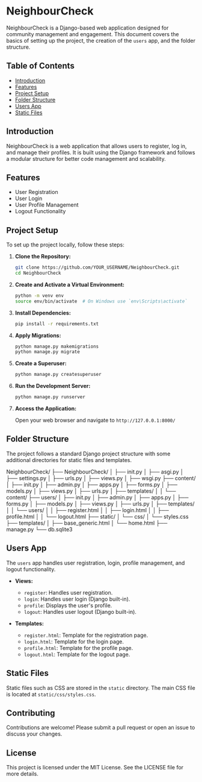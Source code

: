 # NeighbourCheck

NeighbourCheck is a Django-based web application designed for community management and engagement. This document covers the basics of setting up the project, the creation of the `users` app, and the folder structure.

## Table of Contents

- [Introduction](#introduction)
- [Features](#features)
- [Project Setup](#project-setup)
- [Folder Structure](#folder-structure)
- [Users App](#users-app)
- [Static Files](#static-files)

## Introduction

NeighbourCheck is a web application that allows users to register, log in, and manage their profiles. It is built using the Django framework and follows a modular structure for better code management and scalability.

## Features

- User Registration
- User Login
- User Profile Management
- Logout Functionality

## Project Setup

To set up the project locally, follow these steps:

1. **Clone the Repository:**

    ```bash
    git clone https://github.com/YOUR_USERNAME/NeighbourCheck.git
    cd NeighbourCheck
    ```

2. **Create and Activate a Virtual Environment:**

    ```bash
    python -m venv env
    source env/bin/activate  # On Windows use `env\Scripts\activate`
    ```

3. **Install Dependencies:**

    ```bash
    pip install -r requirements.txt
    ```

4. **Apply Migrations:**

    ```bash
    python manage.py makemigrations
    python manage.py migrate
    ```

5. **Create a Superuser:**

    ```bash
    python manage.py createsuperuser
    ```

6. **Run the Development Server:**

    ```bash
    python manage.py runserver
    ```

7. **Access the Application:**

    Open your web browser and navigate to `http://127.0.0.1:8000/`

## Folder Structure

The project follows a standard Django project structure with some additional directories for static files and templates.

NeighbourCheck/
├── NeighbourCheck/
│ ├── init.py
│ ├── asgi.py
│ ├── settings.py
│ ├── urls.py
│ ├── views.py
│ ├── wsgi.py
├── content/
│ ├── init.py
│ ├── admin.py
│ ├── apps.py
│ ├── forms.py
│ ├── models.py
│ ├── views.py
│ ├── urls.py
│ ├── templates/
│ │ └── content/
├── users/
│ ├── init.py
│ ├── admin.py
│ ├── apps.py
│ ├── forms.py
│ ├── models.py
│ ├── views.py
│ ├── urls.py
│ ├── templates/
│ │ └── users/
│ │ ├── register.html
│ │ ├── login.html
│ │ ├── profile.html
│ │ └── logout.html
├── static/
│ └── css/
│ └── styles.css
├── templates/
│ ├── base_generic.html
│ └── home.html
├── manage.py
└── db.sqlite3


## Users App

The `users` app handles user registration, login, profile management, and logout functionality.

- **Views:**
  - `register`: Handles user registration.
  - `login`: Handles user login (Django built-in).
  - `profile`: Displays the user's profile.
  - `logout`: Handles user logout (Django built-in).

- **Templates:**
  - `register.html`: Template for the registration page.
  - `login.html`: Template for the login page.
  - `profile.html`: Template for the profile page.
  - `logout.html`: Template for the logout page.

## Static Files

Static files such as CSS are stored in the `static` directory. The main CSS file is located at `static/css/styles.css`.

## Contributing

Contributions are welcome! Please submit a pull request or open an issue to discuss your changes.

## License

This project is licensed under the MIT License. See the LICENSE file for more details.
